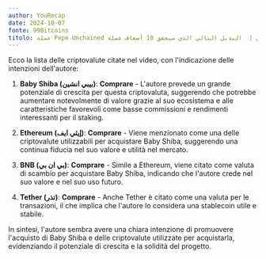 ```yaml
---
author: YouRecap
date: 2024-10-07
fonte: 99Bitcoins
titolo: عملة Pepe Unchained تجمع 17 مليون دولار أمريكي |  البديل التالي الذي سيحقق 10 أضعاف عملة PEPE!
---
```


Ecco la lista delle criptovalute citate nel video, con l'indicazione delle intenzioni dell'autore:

1. **Baby Shiba (بيبي انشين)**: **Comprare** - L'autore prevede un grande potenziale di crescita per questa criptovaluta, suggerendo che potrebbe aumentare notevolmente di valore grazie al suo ecosistema e alle caratteristiche favorevoli come basse commissioni e rendimenti interessanti per il staking.

2. **Ethereum (إيثي ايف)**: **Comprare** - Viene menzionato come una delle criptovalute utilizzabili per acquistare Baby Shiba, suggerendo una continua fiducia nel suo valore e utilità nel mercato.

3. **BNB (بي ان بي)**: **Comprare** - Simile a Ethereum, viene citato come valuta di scambio per acquistare Baby Shiba, indicando che l'autore crede nel suo valore e nel suo uso futuro.

4. **Tether (تذر)**: **Comprare** - Anche Tether è citato come una valuta per le transazioni, il che implica che l'autore lo considera una stablecoin utile e stabile.

In sintesi, l'autore sembra avere una chiara intenzione di promuovere l'acquisto di Baby Shiba e delle criptovalute utilizzate per acquistarla, evidenziando il potenziale di crescita e la solidità del progetto.
